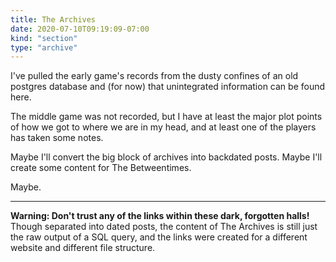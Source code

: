 ```yaml
---
title: The Archives
date: 2020-07-10T09:19:09-07:00
kind: "section"
type: "archive"
---
```


I've pulled the early game's records from the dusty confines of an old postgres database and (for now) that unintegrated information can be found here.

The middle game was not recorded, but I have at least the major plot points of how we got to where we are in my head, and at least one of the players has taken some notes.

Maybe I'll convert the big block of archives into backdated posts. Maybe I'll create some content for The Betweentimes.

Maybe.

-----

**Warning: Don't trust any of the links within these dark, forgotten halls!** Though separated into dated posts, the content of The Archives is still just the raw output of a SQL query, and the links were created for a different website and different file structure.
